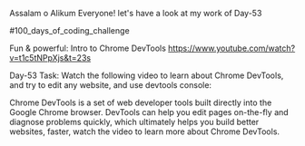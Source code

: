 
Assalam o Alikum Everyone! let's have a look at my work of Day-53

#100_days_of_coding_challenge

Fun & powerful: Intro to Chrome DevTools
https://www.youtube.com/watch?v=t1c5tNPpXjs&t=23s

Day-53 Task: Watch the following video to learn about Chrome DevTools, and try to edit any website, and use devtools console:

Chrome DevTools is a set of web developer tools built directly into the Google Chrome browser. DevTools can help you edit pages on-the-fly and diagnose problems quickly, which ultimately helps you build better websites, faster, watch the video to learn more about Chrome DevTools.


